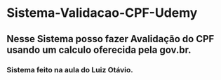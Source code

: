 # Sistema-Validacao-CPF-Udemy
## Nesse Sistema posso fazer Avalidação do CPF usando um calculo oferecida pela gov.br.
### Sistema feito na aula do Luiz Otávio.
